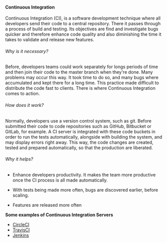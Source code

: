 #### Continuous Integration

Continuous Integration (CI), is a software development technique where all developers send their code to a central repository. There it passes through a process of build and testing. Its objectives are find and investigate bugs quicker and therefore enhance code quality and also diminishing the time it takes to validate and release new features. 

###### Why is it necessary?

Before, developers teams could work separately for longs periods of time and then join their code to the master branch when they're done. Many problems may occur this way. It took time to do so, and many bugs where accumulated and kept there for a long time. This practice made difficult to distribute the code fast to clients. There is where Continuous Integration comes to action. 

###### How does it work?

Normally, developers use a version control system, such as git. Before submitted their code to code repositories such as GitHub, Bitbucket or GitLab, for example. A CI server is integrated with these code buckets in order to run the tests automatically, alongside with building the system, and may display errors right away. 
This way, the code changes are created, tested and prepared automatically, so that the production are liberated. 

###### Why it helps?

- Enhance developers productivity.
It makes the team more productive once the CI process is all made automatically.

- With tests being made more often, bugs are discovered earlier, before scaling.

- Features are released more often 

**Some examples of Continuous Integration Servers**
- [CircleCI](https://circleci.com/)
- [TravisCI](https://travis-ci.org/)
- [Jenkins](https://www.jenkins.io/)

